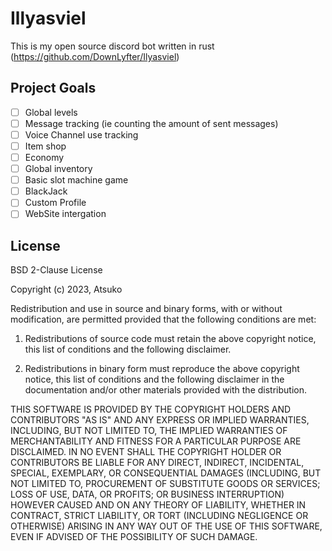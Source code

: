 # Illyasviel
This is my open source discord bot written in rust (https://github.com/DownLyfter/Ilyasviel)
## Project Goals
- [ ] Global levels
- [ ] Message tracking (ie counting the amount of sent messages)
- [ ] Voice Channel use tracking
- [ ] Item shop
- [ ] Economy
- [ ] Global inventory
- [ ] Basic slot machine game
- [ ] BlackJack
- [ ] Custom Profile
- [ ] WebSite intergation

## License
BSD 2-Clause License

Copyright (c) 2023, Atsuko

Redistribution and use in source and binary forms, with or without
modification, are permitted provided that the following conditions are met:

1. Redistributions of source code must retain the above copyright notice, this
   list of conditions and the following disclaimer.

2. Redistributions in binary form must reproduce the above copyright notice,
   this list of conditions and the following disclaimer in the documentation
   and/or other materials provided with the distribution.

THIS SOFTWARE IS PROVIDED BY THE COPYRIGHT HOLDERS AND CONTRIBUTORS "AS IS"
AND ANY EXPRESS OR IMPLIED WARRANTIES, INCLUDING, BUT NOT LIMITED TO, THE
IMPLIED WARRANTIES OF MERCHANTABILITY AND FITNESS FOR A PARTICULAR PURPOSE ARE
DISCLAIMED. IN NO EVENT SHALL THE COPYRIGHT HOLDER OR CONTRIBUTORS BE LIABLE
FOR ANY DIRECT, INDIRECT, INCIDENTAL, SPECIAL, EXEMPLARY, OR CONSEQUENTIAL
DAMAGES (INCLUDING, BUT NOT LIMITED TO, PROCUREMENT OF SUBSTITUTE GOODS OR
SERVICES; LOSS OF USE, DATA, OR PROFITS; OR BUSINESS INTERRUPTION) HOWEVER
CAUSED AND ON ANY THEORY OF LIABILITY, WHETHER IN CONTRACT, STRICT LIABILITY,
OR TORT (INCLUDING NEGLIGENCE OR OTHERWISE) ARISING IN ANY WAY OUT OF THE USE
OF THIS SOFTWARE, EVEN IF ADVISED OF THE POSSIBILITY OF SUCH DAMAGE.

